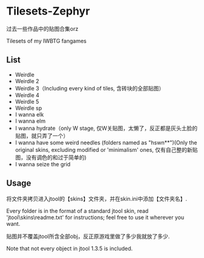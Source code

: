 # Tilesets-Zephyr

过去一些作品中的贴图合集orz

Tilesets of my IWBTG fangames

## List

- Weirdle
- Weirdle 2
- Weirdle 3（Including every kind of tiles, 含砖块的全部贴图）
- Weirdle 4
- Weirdle 5
- Weirdle sp
- I wanna elk
- I wanna elm
- I wanna hydrate（only W stage, 仅W关贴图，太懒了，反正都是灰头土脸的贴图，就只弄了一个）
- I wanna have some weird needles (folders named as "hswn**")(Only the original skins, excluding modified or 'minimalism' ones, 仅有自己整的新贴图，没有调色的和过于简单的)
- I wanna seize the grid

## Usage

将文件夹拷贝进入jtool的【skins】文件夹，并在skin.ini中添加【文件夹名】.

Every folder is in the format of a standard jtool skin, read 'jtool\skins\readme.txt' for instructions; feel free to use it wherever you want.

贴图并不覆盖jtool所含全部obj，反正原游戏里做了多少我就放了多少.

Note that not every object in jtool 1.3.5 is included.
